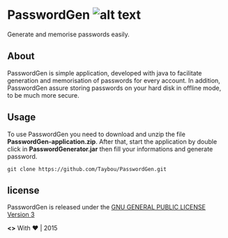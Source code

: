 # PasswordGen ![alt text][PasswrodGen-logo]
Generate and memorise passwords easily.

## About
PasswordGen is simple application, developed with java to facilitate generation and memorisation of passwords for every account. In addition, PasswordGen assure storing passwords on your hard disk in offline mode, to be much more secure.

## Usage
To use PasswordGen you need to download and unzip the file **PasswordGen-application.zip**. After that, start the application by double click in **PasswordGenerator.jar** then fill your informations and generate password.

```shell
git clone https://github.com/Taybou/PasswordGen.git
```

## license
PasswordGen is released under the [GNU GENERAL PUBLIC LICENSE Version 3][gplv3]


[PasswrodGen-logo]: https://github.com/Taybou/PasswrodGen/blob/master/src/img/passwordgenLogo.png "PasswordGen Logo"
[gplv3]: http://www.gnu.org/licenses/gpl.html



**<>** With **♥** | 2015
